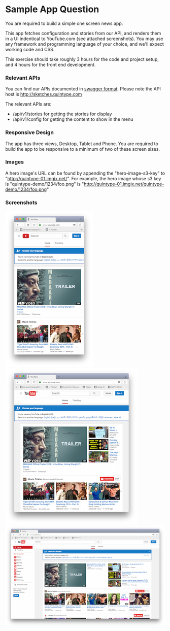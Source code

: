 # Sample App Question

You are required to build a simple one screen news app.

This app fetches configuration and stories from our API, and renders them in a UI indentical to YouTube.com (see attached screenshots). You may use any framework and programming language of your choice, and we'll expect working code and CSS.

This exercise should take roughly 3 hours for the code and project setup, and 4 hours for the front end development.

### Relevant APIs

You can find our APIs documented in [swagger format](https://itsman.quintype.com/sketches-swagger.json). Please note the API host is http://sketches.quintype.com

The relevant APIs are:
* /api/v1/stories for getting the stories for display
* /api/v1/config for getting the content to show in the menu

### Responsive Design

The app has three views, Desktop, Tablet and Phone. You are required to build the app to be responsive to a minimum of two of these screen sizes.

### Images

A hero image's URL can be found by appending the "hero-image-s3-key" to "http://quintype-01.imgix.net/". For example, the hero image whose s3 key is "quintype-demo/1234/foo.png" is "http://quintype-01.imgix.net/quintype-demo/1234/foo.png"

### Screenshots

![Phone View](./phone.png?raw=true "Phone View")
![Tablet View](./tablet.png?raw=true "Tablet View")
![Desktop View](./desktop.png?raw=true "Desktop View")
